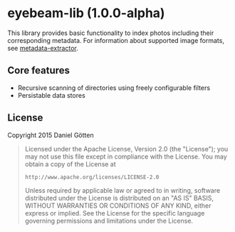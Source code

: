 # eyebeam-lib (1.0.0-alpha)

This library provides basic functionality to index photos including their corresponding metadata.
For information about supported image formats, see [metadata-extractor](https://github.com/drewnoakes/metadata-extractor).

## Core features

* Recursive scanning of directories using freely configurable filters
* Persistable data stores


## License

Copyright 2015 Daniel Götten

> Licensed under the Apache License, Version 2.0 (the "License");
> you may not use this file except in compliance with the License.
> You may obtain a copy of the License at
>
>     http://www.apache.org/licenses/LICENSE-2.0
>
> Unless required by applicable law or agreed to in writing, software
> distributed under the License is distributed on an "AS IS" BASIS,
> WITHOUT WARRANTIES OR CONDITIONS OF ANY KIND, either express or implied.
> See the License for the specific language governing permissions and
> limitations under the License.
